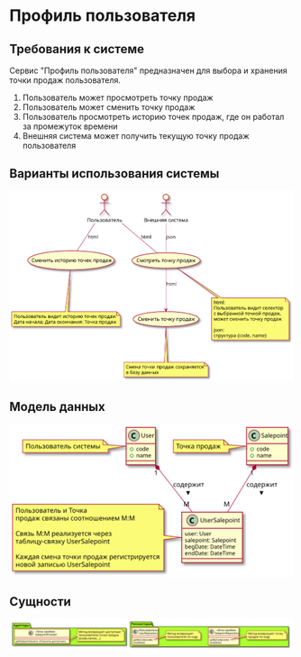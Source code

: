 # Профиль пользователя


## Требования к системе
Сервис "Профиль пользователя" предназначен для выбора и хранения точки продаж
пользователя.

1. Пользователь может просмотреть точку продаж 
1. Пользователь может сменить точку продаж
1. Пользователь просмотреть историю точек продаж, где он работал за промежуток времени
1. Внешняя система может получить текущую точку продаж пользователя

## Варианты использования системы

![usecases](usecases.svg)

## Модель данных

![model](model.svg)

## Сущности

![entities](entities.svg)
